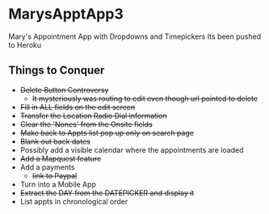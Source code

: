 # MarysApptApp3
Mary's Appointment App with Dropdowns and Timepickers
Its been pushed to Heroku

## Things to Conquer
* ~~Delete Button Controversy~~
    * ~~It mysteriously was routing to edit even though url pointed to delete~~
* ~~Fill in ALL fields on the edit screen~~
* ~~Transfer the Location Radio Dial information~~
* ~~Clear the 'Nones' from the Onsite fields~~
* ~~Make back to Appts list pop up only on search page~~
* ~~Blank out back dates~~
* Possibly add a visible calendar where the appointments are loaded
* ~~Add a Mapquest feature~~
* Add a payments
     * ~~link to Paypal~~
* Turn into a Mobile App
* ~~Extract the DAY from the DATEPICKER and display it~~
* List appts in chronological order

